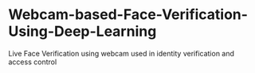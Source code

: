 # Webcam-based-Face-Verification-Using-Deep-Learning
Live Face Verification using webcam used in  identity verification and access control
